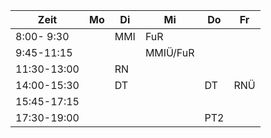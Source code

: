 |    Zeit     | Mo  | Di  |   Mi   | Do  | Fr  |
| ----------- | --- | --- | ------ | --- | --- |
|  8:00- 9:30 |     | MMI |  FuR   |     |     |
|  9:45-11:15 |     |     |MMIÜ/FuR|     |     |
| 11:30-13:00 |     | RN  |        |     |     |
| 14:00-15:30 |     | DT  |        | DT  | RNÜ |
| 15:45-17:15 |     |     |        |     |     |
| 17:30-19:00 |     |     |        | PT2 |     |

